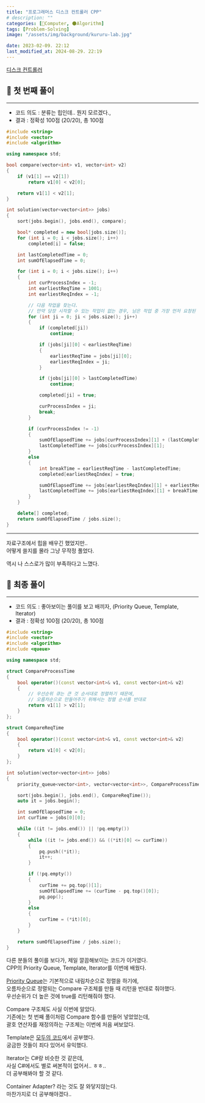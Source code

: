 ```yaml
---
title: "프로그래머스 디스크 컨트롤러 CPP"
# description: ""
categories: [💫Computer, 🌑Algorithm]
tags: [Problem-Solving]
image: "/assets/img/background/kururu-lab.jpg"

date: 2023-02-09. 22:12
last_modified_at: 2024-08-29. 22:19
---
```


[디스크 컨트롤러](https://school.programmers.co.kr/learn/courses/30/lessons/42627)

## 💫 첫 번째 풀이

---

- 코드 의도 : 분류는 힙인데.. 뭔지 모르겠다.,
- 결과 : 정확성 100점 (20/20), 총 100점

```cpp
#include <string>
#include <vector>
#include <algorithm>

using namespace std;

bool compare(vector<int> v1, vector<int> v2)
{
	if (v1[1] == v2[1])
		return v1[0] < v2[0];

	return v1[1] < v2[1];
}

int solution(vector<vector<int>> jobs)
{
	sort(jobs.begin(), jobs.end(), compare);

	bool* completed = new bool[jobs.size()];
	for (int i = 0; i < jobs.size(); i++)
		completed[i] = false;

	int lastCompletedTime = 0;
	int sumOfElapsedTime = 0;

	for (int i = 0; i < jobs.size(); i++)
	{
		int curProcessIndex = -1;
		int earliestReqTime = 1001;
		int earliestReqIndex = -1;

		// 다음 작업을 찾는다.
		// 만약 당장 시작할 수 있는 작업이 없는 경우, 남은 작업 중 가장 먼저 요청된 작업을 찾는다.
		for (int ji = 0; ji < jobs.size(); ji++)
		{
			if (completed[ji])
				continue;

			if (jobs[ji][0] < earliestReqTime)
			{
				earliestReqTime = jobs[ji][0];
				earliestReqIndex = ji;
			}

			if (jobs[ji][0] > lastCompletedTime)
				continue;

			completed[ji] = true;

			curProcessIndex = ji;
			break;
		}

		if (curProcessIndex != -1)
		{
			sumOfElapsedTime += jobs[curProcessIndex][1] + (lastCompletedTime - jobs[curProcessIndex][0]);
			lastCompletedTime += jobs[curProcessIndex][1];
		}
		else
		{
			int breakTime = earliestReqTime - lastCompletedTime;
			completed[earliestReqIndex] = true;

			sumOfElapsedTime += jobs[earliestReqIndex][1] + earliestReqTime - jobs[earliestReqIndex][0];
			lastCompletedTime += jobs[earliestReqIndex][1] + breakTime;
		}
	}

	delete[] completed;
	return sumOfElapsedTime / jobs.size();
}
```

---

자료구조에서 힙을 배우긴 했었지만..  
어떻게 쓸지를 몰라 그냥 무작정 풀었다.  

역시 나 스스로가 많이 부족하다고 느꼈다.  

## 💫 최종 풀이

---

- 코드 의도 : 좋아보이는 풀이를 보고 배끼자, (Priority Queue, Template, Iterator)
- 결과 : 정확성 100점 (20/20), 총 100점

```cpp
#include <string>
#include <vector>
#include <algorithm>
#include <queue>

using namespace std;

struct CompareProcessTime
{
	bool operator()(const vector<int>& v1, const vector<int>& v2)
	{
		// 우선순위 큐는 큰 것 순서대로 정렬하기 때문에,
		// 오름차순으로 만들어주기 위해서는 정렬 순서를 반대로
		return v1[1] > v2[1];
	}
};

struct CompareReqTime
{
	bool operator()(const vector<int>& v1, const vector<int>& v2)
	{
		return v1[0] < v2[0];
	}
};

int solution(vector<vector<int>> jobs)
{
	priority_queue<vector<int>, vector<vector<int>>, CompareProcessTime> pq;

	sort(jobs.begin(), jobs.end(), CompareReqTime());
	auto it = jobs.begin();

	int sumOfElapsedTime = 0;
	int curTime = jobs[0][0];

	while ((it != jobs.end()) || !pq.empty())
	{
		while ((it != jobs.end()) && ((*it)[0] <= curTime))
		{
			pq.push((*it));
			it++;
		}

		if (!pq.empty())
		{
			curTime += pq.top()[1];
			sumOfElapsedTime += (curTime - pq.top()[0]);
			pq.pop();
		}
		else
		{
			curTime = (*it)[0];
		}
	}

	return sumOfElapsedTime / jobs.size();
}
```

다른 분들의 풀이를 보다가, 제일 깔끔해보이는 코드가 이거였다.  
CPP의 Priority Queue, Template, Iterator를 이번에 배웠다.  

[Priority Queue](https://en.cppreference.com/w/cpp/container/priority_queue)는 기본적으로 내림차순으로 정렬을 하기에,  
오름차순으로 정렬되는 Compare 구조체를 만들 때 리턴을 반대로 줘야했다.  
우선순위가 더 높은 것에 true를 리턴해줘야 했다.  

Compare 구조체도 사실 이번에 알았다.  
기존에는 첫 번째 풀이처럼 Compare 함수를 만들어 넣었었는데,  
괄호 연산자를 재정의하는 구조체는 이번에 처음 써보았다.  

Template은 [모두의 코드](https://modoocode.com/219)에서 공부했다.  
궁금한 것들이 죄다 있어서 유익했다.  

Iterator는 C#랑 비슷한 것 같은데,  
사실 C#에서도 별로 써본적이 없어서.. ㅎㅎ..  
더 공부해봐야 할 것 같다.  

Container Adapter? 라는 것도 잘 와닿지않는다.  
마찬가지로 더 공부해야겠다..  
